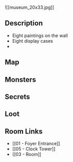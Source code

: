 ![[museum_20x33.jpg]]
## Description

* Eight paintings on the wall
* Eight display cases
* 

## Map

## Monsters

## Secrets

## Loot

## Room Links

*  [[01 - Foyer Entrance]]
*  [[05 - Clock Tower]]
*  [[03 - Room]]